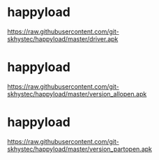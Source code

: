 # happyload
https://raw.githubusercontent.com/git-skhystec/happyload/master/driver.apk

# happyload
https://raw.githubusercontent.com/git-skhystec/happyload/master/version_allopen.apk

# happyload
https://raw.githubusercontent.com/git-skhystec/happyload/master/version_partopen.apk
